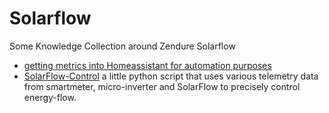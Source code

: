 # Solarflow
Some Knowledge Collection around Zendure Solarflow

- [getting metrics into Homeassistant for automation purposes](controlling_with_homeassistant.md)
- [SolarFlow-Control](solarflow-control/solarflow.py) a little python script that uses various telemetry data from smartmeter, micro-inverter and SolarFlow to precisely control energy-flow.
